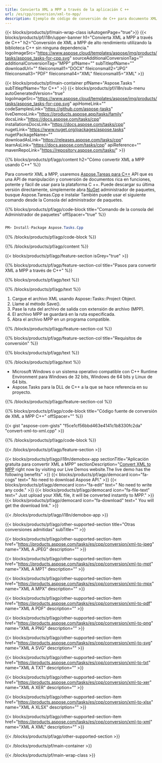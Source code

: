 ```yaml
---
title: Convierta XML a MPP a través de la aplicación C ++ 
url: /es/cpp/conversion/xml-to-mpp/ 
description: Ejemplo de código de conversión de C++ para documento XML a formato MPP. Utilice un código de ejemplo para la conversión por lotes de XML a MPP dentro de cualquier aplicación C++.
---
```


{{< blocks/products/pf/main-wrap-class isAutogenPage="true">}}
{{< blocks/products/pf/i18n/upper-banner h1="Convierta XML a MPP a través de C++" h2="Conversión de XML a MPP de alto rendimiento utilizando la biblioteca C++ sin ninguna dependencia." logoImageSrc="https://www.aspose.cloud/templates/aspose/img/products/tasks/aspose_tasks-for-cpp.svg" sourceAdditionalConversionTag="" additionalConversionTag="MPP" pfName="" subTitlepfName="" downloadUrl="" fileiconsmall1="DOCX" fileiconsmall2="JPG" fileiconsmall3="PDF" fileiconsmall4="XML" fileiconsmall5="XML" >}}

{{< blocks/products/pf/main-container pfName="Aspose.Tasks " subTitlepfName="for C++" >}}
{{< blocks/products/pf/i18n/sub-menu autoGeneratedVersion="true" logoImageSrc="https://www.aspose.cloud/templates/aspose/img/products/tasks/aspose_tasks-for-cpp.svg" apiHomeLink="" codeSamplesLink="https://github.com/aspose-tasks" liveDemosLink="https://products.aspose.app/tasks/family" docsLink="https://docs.aspose.com/tasks/cpp" installationsDocsLink="https://docs.aspose.com/tasks/cpp" nugetLink="https://www.nuget.org/packages/aspose.tasks" nugetPackageName="" downloadAsLink="https://releases.aspose.com/tasks/cpp" learnAsLink="https://docs.aspose.com/tasks/cpp" apiReference="" mavenRepoLink="https://repository.aspose.com/tasks/" >}}

{{% blocks/products/pf/agp/content h2="Cómo convertir XML a MPP usando C++" %}}

 Para convertir XML a MPP, usaremos
 [Aspose.Tareas para C++](https://products.aspose.com/tasks/cpp)
 API que es una API de manipulación y conversión de documentos rica en funciones, potente y fácil de usar para la plataforma C ++. Puede descargar su última versión directamente, simplemente abra
 [NuGet](https://www.nuget.org/packages/aspose.tasks)
 administrador de paquetes, busque
 Aspose.Tareas.Cpp
 e instalar También puede usar el siguiente comando desde la Consola del administrador de paquetes.

{{% blocks/products/pf/agp/code-block title="Comando de la consola del Administrador de paquetes" offSpacer="true" %}}

```cs

PM> Install-Package Aspose.Tasks.Cpp

```

{{% /blocks/products/pf/agp/code-block %}}

{{% /blocks/products/pf/agp/content %}}

{{< blocks/products/pf/agp/feature-section isGrey="true" >}}

{{% blocks/products/pf/agp/feature-section-col title="Pasos para convertir XML a MPP a través de C++" %}}

{{% blocks/products/pf/agp/text %}}


{{% /blocks/products/pf/agp/text %}}

1. Cargue el archivo XML usando Aspose::Tasks::Project Object.
1. Llame al método Save().
1. Pase la ruta del archivo de salida con extensión de archivo (MPP).
1. El archivo MPP se guardará en la ruta especificada.
1. Abra el archivo MPP en un programa compatible.

{{% /blocks/products/pf/agp/feature-section-col %}}

{{% blocks/products/pf/agp/feature-section-col title="Requisitos de conversión" %}}

{{% blocks/products/pf/agp/text %}}


{{% /blocks/products/pf/agp/text %}}

- Microsoft Windows o un sistema operativo compatible con C++ Runtime Environment para Windows de 32 bits, Windows de 64 bits y Linux de 64 bits.
- Aspose.Tasks para la DLL de C++ a la que se hace referencia en su proyecto.

{{% /blocks/products/pf/agp/feature-section-col %}}

{{% blocks/products/pf/agp/code-block title="Código fuente de conversión de XML a MPP C++" offSpacer="" %}}

{{< gist "aspose-com-gists" "f5ce1cf56bbd463e4141c1b8330fc2da" "convert-xml-to-xml.cpp" >}}

{{% /blocks/products/pf/agp/code-block %}}

{{< /blocks/products/pf/agp/feature-section >}}

<!-- aboutfile Starts -->

{{< blocks/products/pf/agp/i18n/demobox-app sectionTitle="Aplicación gratuita para convertir XML a MPP" sectionDescription="[Convert XML to MPP](https://products.aspose.app/tasks/conversion/xml-to-mpp) right now by visiting our Live Demos website.The live demo has the following benefits" >}}
        {{< blocks/products/pf/agp/democard icon="fa-cogs" text=" No need to download Aspose API." >}}
        {{< blocks/products/pf/agp/democard icon="fa-edit" text=" No need to write any code." >}}
        {{< blocks/products/pf/agp/democard icon="fa-file-text" text=" Just upload your XML file, it will be converted instantly to MPP." >}}
        {{< blocks/products/pf/agp/democard icon="fa-download" text=" You will get the download link." >}}

{{< /blocks/products/pf/agp/i18n/demobox-app >}}

<!-- aboutfile Ends -->

{{< blocks/products/pf/agp/other-supported-section title="Otras conversiones admitidas" subTitle="" >}}

{{< blocks/products/pf/agp/other-supported-section-item href="https://products.aspose.com/tasks/es/cpp/conversion/xml-to-jpeg" name="XML A JPEG" description="" >}}

{{< blocks/products/pf/agp/other-supported-section-item href="https://products.aspose.com/tasks/es/cpp/conversion/xml-to-mpt" name="XML A MPT" description="" >}}

{{< blocks/products/pf/agp/other-supported-section-item href="https://products.aspose.com/tasks/es/cpp/conversion/xml-to-mpx" name="XML A MPX" description="" >}}

{{< blocks/products/pf/agp/other-supported-section-item href="https://products.aspose.com/tasks/es/cpp/conversion/xml-to-pdf" name="XML A PDF" description="" >}}

{{< blocks/products/pf/agp/other-supported-section-item href="https://products.aspose.com/tasks/es/cpp/conversion/xml-to-png" name="XML A PNG" description="" >}}

{{< blocks/products/pf/agp/other-supported-section-item href="https://products.aspose.com/tasks/es/cpp/conversion/xml-to-svg" name="XML A SVG" description="" >}}

{{< blocks/products/pf/agp/other-supported-section-item href="https://products.aspose.com/tasks/es/cpp/conversion/xml-to-txt" name="XML A TXT" description="" >}}

{{< blocks/products/pf/agp/other-supported-section-item href="https://products.aspose.com/tasks/es/cpp/conversion/xml-to-xer" name="XML A XER" description="" >}}

{{< blocks/products/pf/agp/other-supported-section-item href="https://products.aspose.com/tasks/es/cpp/conversion/xml-to-xlsx" name="XML A XLSX" description="" >}}

{{< blocks/products/pf/agp/other-supported-section-item href="https://products.aspose.com/tasks/es/cpp/conversion/xml-to-xml" name="XML A XML" description="" >}}



{{< /blocks/products/pf/agp/other-supported-section >}}

{{< /blocks/products/pf/main-container >}}
    
{{< /blocks/products/pf/main-wrap-class >}}